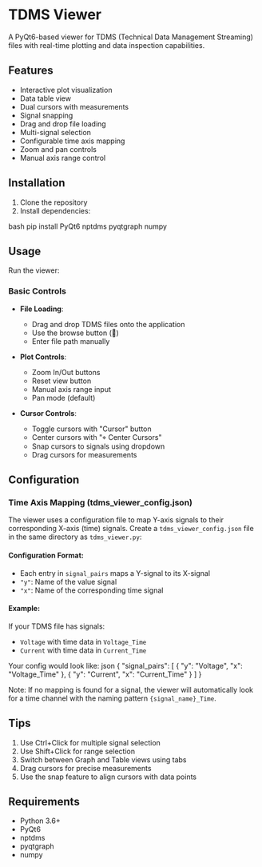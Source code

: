 # TDMS Viewer

A PyQt6-based viewer for TDMS (Technical Data Management Streaming) files with real-time plotting and data inspection capabilities.

## Features

- Interactive plot visualization
- Data table view
- Dual cursors with measurements
- Signal snapping
- Drag and drop file loading
- Multi-signal selection
- Configurable time axis mapping
- Zoom and pan controls
- Manual axis range control

## Installation

1. Clone the repository
2. Install dependencies: 

bash
pip install PyQt6 nptdms pyqtgraph numpy

## Usage

Run the viewer:


### Basic Controls

- **File Loading**: 
  - Drag and drop TDMS files onto the application
  - Use the browse button (📁)
  - Enter file path manually

- **Plot Controls**:
  - Zoom In/Out buttons
  - Reset view button
  - Manual axis range input
  - Pan mode (default)

- **Cursor Controls**:
  - Toggle cursors with "Cursor" button
  - Center cursors with "⌖ Center Cursors"
  - Snap cursors to signals using dropdown
  - Drag cursors for measurements

## Configuration

### Time Axis Mapping (tdms_viewer_config.json)

The viewer uses a configuration file to map Y-axis signals to their corresponding X-axis (time) signals. Create a `tdms_viewer_config.json` file in the same directory as `tdms_viewer.py`:


#### Configuration Format:
- Each entry in `signal_pairs` maps a Y-signal to its X-signal
- `"y"`: Name of the value signal
- `"x"`: Name of the corresponding time signal

#### Example:
If your TDMS file has signals:
- `Voltage` with time data in `Voltage_Time`
- `Current` with time data in `Current_Time`

Your config would look like:
json
{
"signal_pairs": [
{
"y": "Voltage",
"x": "Voltage_Time"
},
{
"y": "Current",
"x": "Current_Time"
}
]
}

Note: If no mapping is found for a signal, the viewer will automatically look for a time channel with the naming pattern `{signal_name}_Time`.

## Tips

1. Use Ctrl+Click for multiple signal selection
2. Use Shift+Click for range selection
3. Switch between Graph and Table views using tabs
4. Drag cursors for precise measurements
5. Use the snap feature to align cursors with data points

## Requirements

- Python 3.6+
- PyQt6
- nptdms
- pyqtgraph
- numpy
